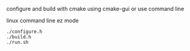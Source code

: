 configure and build with cmake using cmake-gui or use command line

linux command line ez mode

    ./configure.h
    ./build.h
    ./run.sh